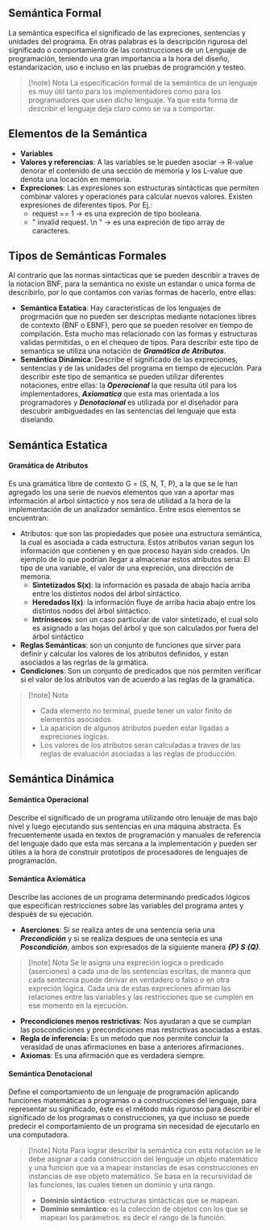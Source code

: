 
## Semántica Formal

La semántica especifica el significado de las expreciones, sentencias y unidades del programa. En otras palabras es la descripción rigurosa del significado o comportamiento de
las construcciones de un Lenguaje de programación, teniendo una gran importancia a la hora del diseño, estandarización, uso e incluso en las pruebas de programción y testeo.

>[!note] Nota
>La especificación formal de la semántica de un lenguaje es muy útil tanto para los implementadores como para los programadores que usen dicho lenguaje. Ya que esta forma de describir el lenguaje deja claro como se va a comportar.

## Elementos de la Semántica

- **Variables**
- **Valores y referencias**: A las variables se le pueden asociar -> R-value denorar el contenido de una sección de memoria y los L-value que denota una locación en memoria.
- **Expreciones**: Las expresiones son estructuras sintácticas que permiten combinar valores y operaciones para calcular nuevos valores. Existen expresiones de diferentes tipos. Por Ej.: 
	- request == 1 -> es una expreción de tipo booleana.
	- " invalid request. \n " -> es una expreción de tipo array de caracteres.

## Tipos de Semánticas Formales

Al contrario que las normas sintacticas que se pueden describir a traves de la notacion BNF, para la semántica no existe un estandar o unica forma de describirlo, por lo que contamos con varias formas de hacerlo, entre ellas:

- **Semántica Estatica**: Hay caracteristicas de los lenguajes de progrmación que no pueden ser descriptas mediante notaciones libres de contexto (BNF o EBNF), pero que se pueden resolver en tiempo de compilación. Esta mucho mas relacionado con las formas y estructuras validas permitidas, o en el chequeo de tipos. Para describir este tipo de semantica se utiliza una notación de ***Gramática de Atributos***.
- **Semántica Dinámica**: Describe el significado de las expreciones, sentencias y de las unidades del programa en tiempo de ejecución. Para describir este tipo de semantica se pueden utilizar diferentes notaciones, entre ellas: la ***Operacional*** la que resulta útil para los implementadores, ***Axiomatica*** que esta mas orientada a los programadores y ***Denotacional*** es utilizada por el diseñador para descubrir ambiguedades en las sentencias del lenguaje que esta diselando.

## Semántica Estatica

#### Gramática de Atributos
Es una gramática libre de contexto G = (S, N, T, P), a la que se le han agregado los una serie de nuevos elementos que van a aportar mas información al arbol sintactico y nos sera de utilidad a la hora de la implementación de un analizador semántico. Entre esos elementos se encuentran:

- Atributos: que son las propiedades que posee una estructura semántica, la cual es asociada a cada estructura. Estos atributos varian segun los información que contienen y en que proceso hayan sido creados. Un ejemplo de lo que podrian llegar a almacenar estos atributos seria: El tipo de una variable, el valor de una expreción, una dirección de memoria.
	- **Sintetizados S(x)**: la información es pasada de abajo hacia arriba entre los distintos nodos del árbol sintáctico.
	- **Heredados I(x)**: la información fluye de arriba hacia abajo entre los distintos nodos del árbol sintáctico.
	- **Intrínsecos**: son un caso particular de valor sintetizado, el cual solo es asignado a las hojas del árbol y que son calculados por fuera del árbol sintáctico
- **Reglas Semánticas**: son un conjunto de funciones que sirver para definir y calcular los valores de los atributos definidos, y estan asociados a las regrlas de la grmática.
- **Condiciones**: Son un conjunto de predicados que nos permiten verificar si el valor de los atributos van de acuerdo a las reglas de la gramática.

>[!note] Nota
>- Cada elemento no terminal, puede tener un valor finito de elementos asociados.
>- La aparicion de algunos atributos pueden estar ligadas a expreciones logicas.
>- Los valores de los atributos seran calculadas a traves de las reglas de evaluación asociadas a las reglas de producción.


## Semántica Dinámica

#### Semántica Operacional

Describe el significado de un programa utilizando otro lenuaje de mas bajo nivel y luego ejecutando sus sentencias en una máquina abstracta. Es frecuentemente usada en textos de programación y manuales de referencia del lenguaje dado que esta mas sercana a la implementación y pueden ser útiles a la hora de construir prototipos de procesadores de lenguajes de programación.

#### Semántica Axiomática

Describe las acciones de un programa determinando predicados lógicos que especifican restricciones sobre las variables del programa antes y después de su ejecución.

- **Aserciones**: Si se realiza antes de una sentencia seria una ***Precondición*** y si se realiza despues de una sentecia es una ***Poscondición***, ambos son expresados de la siguiente manera ***{P} S {Q}***.

>[!note] Nota
>Se le asigna una expreción logica o predicado (aserciones) a cada una de las sentencias escritas, de manera que cada sentecnia puede derivar en verdadero o falso o en otra expreción lógica. Cada una de estas expreciones afirman las relaciones entre las variables y las restricciones que se cumplen en ese momento en la ejecución.

- **Precondiciones menos restrictivas**: Nos ayudaran a que se cumplan las poscondiciones y precondiciones mas restrictivas asociadas a estas.
- **Regla de inferencia:** Es un metodo que nos permite concluir la verasidad de unas afirmaciones en base a anteriores afirmaciones.
- **Axiomas**: Es una afirmación que es verdadera siempre.

#### Semántica Denotacional

Define el comportamiento de un lenguaje de programación aplicando funciones matemáticas a programas o a construcciones del lenguaje, para representar su significado,  éste es el método más riguroso para describir el significado de los programas o construcciones, ya que incluso se puede predecir el comportamiento de un programa sin necesidad de ejecutarlo en una computadora.

>[!note] Nota
>Para lograr describir la semántica con esta notación se le debe asignar a cada construcción del lenguaje un objeto matemático y una funcion que va a mapear instancias de esas construcciones en instancias de ese objeto matemático.
>Se basa en la recursividad de las funciones, las cuales tienen un dominio y una rango.
>- **Dominio sintáctico**: estructuras sintácticas que se mapean.
>- **Dominio semántico**: es la colección de objetos con los que se mapean los parámetros. es decir el rango de la función.

